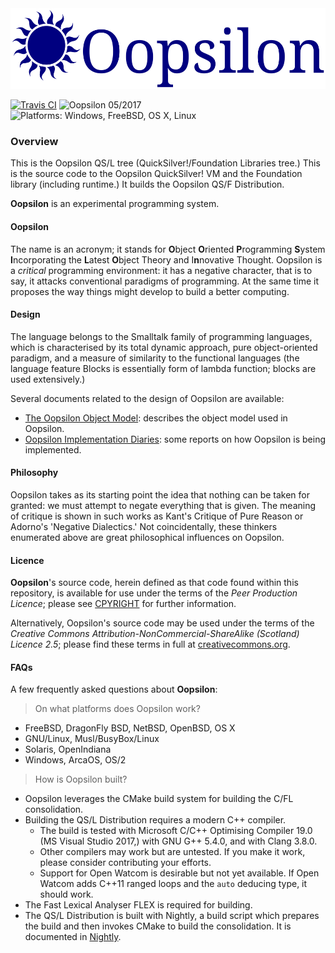<img src="Doc/Logo/Oopsilon.png" alt="Oopsilon logo" width="520" height="129">

[![Travis CI](https://img.shields.io/travis/Oopsilon/Mini-Oops.svg)](https://travis-ci.org/Oopsilon/Mini-Oops)
![Oopsilon 05/2017](https://img.shields.io/badge/Oopsilon-05%2F2017-red.svg)
![Platforms: Windows, FreeBSD, OS X, Linux](https://img.shields.io/badge/platforms-FreeBSD%20|%20OS%20X%20|%20Windows%20|%20Linux-lightgrey.svg)


### Overview

This is the Oopsilon QS/L tree (QuickSilver!/Foundation Libraries tree.) This
is the source code to the Oopsilon QuickSilver! VM and the Foundation library
(including runtime.) It builds the Oopsilon QS/F Distribution.

**Oopsilon** is an experimental programming system.

#### Oopsilon

The name is an acronym;
it stands for **O**bject **O**riented **P**rogramming **S**ystem
**I**ncorporating the **L**atest **O**bject Theory and I**n**novative Thought.
Oopsilon is a *critical* programming environment: it has a negative character,
that is to say, it attacks conventional paradigms of programming. At the same
time it proposes the way things might develop to build a better computing.

#### Design

The language belongs to the Smalltalk family of programming languages, which is
characterised by its total dynamic approach, pure object-oriented paradigm, and
a measure of similarity to the functional languages (the language feature
Blocks is essentially form of lambda function; blocks are used extensively.)

Several documents related to the design of Oopsilon are available:
 * [The Oopsilon Object Model](Doc/Objects.md): describes the object model
   used in Oopsilon.
 * [Oopsilon Implementation Diaries](Doc/Implementation%20Diaries/Diaries.md):
   some reports on how Oopsilon is being implemented.

#### Philosophy

Oopsilon takes as its starting point the idea that nothing can be taken for
granted: we must attempt to negate everything that is given. The meaning of
critique is shown in such works as Kant's Critique of Pure Reason or Adorno's 
'Negative Dialectics.' Not coincidentally, these thinkers enumerated above are
great philosophical influences on Oopsilon.

#### Licence

**Oopsilon**'s source code, herein defined as that code found within this
repository, is available for use under the terms of the
*Peer Production Licence*; please see
[CPYRIGHT](Doc/CPYRIGHT.md) for further information.

Alternatively, Oopsilon's source code may be used under the terms of the
*Creative Commons Attribution-NonCommercial-ShareAlike (Scotland) Licence 2.5*;
please find these terms in full at
[creativecommons.org](https://creativecommons.org/licenses/by-nc-sa/2.5/scotland/legalcode).

#### FAQs

A few frequently asked questions about **Oopsilon**:

> On what platforms does Oopsilon work?

 * FreeBSD, DragonFly BSD, NetBSD, OpenBSD, OS X
 * GNU/Linux, Musl/BusyBox/Linux
 * Solaris, OpenIndiana
 * Windows, ArcaOS, OS/2

> How is Oopsilon built?

 * Oopsilon leverages the CMake build system for building the C/FL 
   consolidation.
 * Building the QS/L Distribution requires a modern C++ compiler.
   * The build is tested with Microsoft C/C++ Optimising Compiler 19.0
     (MS Visual Studio 2017,) with GNU G++ 5.4.0, and with Clang 3.8.0.
   * Other compilers may work but are untested. If you make it work, please
     consider contributing your efforts.
   * Support for Open Watcom is desirable but not yet available. If Open Watcom
     adds C++11 ranged loops and the `auto` deducing type, it should work.
 * The Fast Lexical Analyser FLEX is required for building.
 * The QS/L Distribution is built with Nightly, a build script which prepares
   the build and then invokes CMake to build the consolidation. It is
   documented in [Nightly](Doc/Nightly.md).
